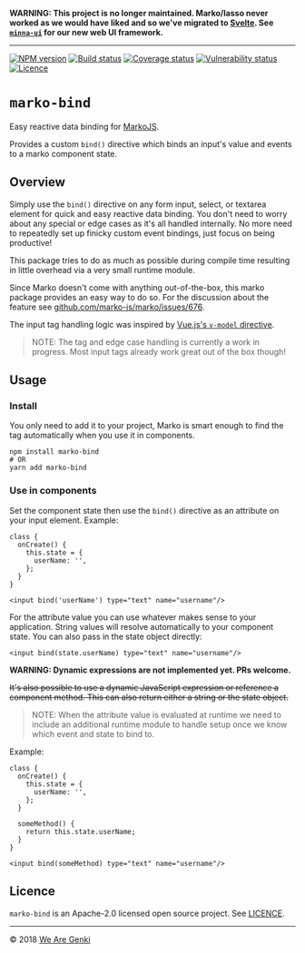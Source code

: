 <!-- markdownlint-disable first-line-h1 -->

**WARNING: This project is no longer maintained. Marko/lasso never worked as we would have liked and so we've migrated to [Svelte](https://svelte.technology). See [`minna-ui`](https://github.com/WeAreGenki/minna-ui) for our new web UI framework.**

-----

[![NPM version](https://img.shields.io/npm/v/marko-bind.svg)](https://www.npmjs.com/package/marko-bind)
[![Build status](https://img.shields.io/travis/WeAreGenki/marko-bind.svg)](https://travis-ci.org/WeAreGenki/marko-bind)
[![Coverage status](https://img.shields.io/codecov/c/github/WeAreGenki/marko-bind.svg)](https://codecov.io/gh/WeAreGenki/marko-bind)
[![Vulnerability status](https://snyk.io/test/github/WeAreGenki/marko-bind/badge.svg)](https://snyk.io/test/github/WeAreGenki/marko-bind)
[![Licence](https://img.shields.io/npm/l/marko-bind.svg)](https://github.com/WeAreGenki/marko-bind/blob/master/LICENCE)

# `marko-bind`

Easy reactive data binding for [MarkoJS](https://markojs.com).

Provides a custom `bind()` directive which binds an input's value and events to a marko component state.

## Overview

Simply use the `bind()` directive on any form input, select, or textarea element for quick and easy reactive data binding. You don't need to worry about any special or edge cases as it's all handled internally. No more need to repeatedly set up finicky custom event bindings, just focus on being productive!

This package tries to do as much as possible during compile time resulting in little overhead via a very small runtime module.

Since Marko doesn't come with anything out-of-the-box, this marko package provides an easy way to do so. For the discussion about the feature see [github.com/marko-js/marko/issues/676](https://github.com/marko-js/marko/issues/676).

The input tag handling logic was inspired by [Vue.js's `v-model` directive](https://github.com/vuejs/vue/blob/master/src/platforms/web/compiler/directives/model.js).

> NOTE: The tag and edge case handling is currently a work in progress. Most input tags already work great out of the box though!

## Usage

### Install

You only need to add it to your project, Marko is smart enough to find the tag automatically when you use it in components.

```shell
npm install marko-bind
# OR
yarn add marko-bind
```

### Use in components

Set the component state then use the `bind()` directive as an attribute on your input element. Example:

```marko
class {
  onCreate() {
    this.state = {
      userName: '',
    };
  }
}

<input bind('userName') type="text" name="username"/>
```

For the attribute value you can use whatever makes sense to your application. String values will resolve automatically to your component state. You can also pass in the state object directly:

```marko
<input bind(state.userName) type="text" name="username"/>
```

**WARNING: Dynamic expressions are not implemented yet. PRs welcome.**

~~It's also possible to use a dynamic JavaScript expression or reference a component method. This can also return either a string or the state object.~~

> NOTE: When the attribute value is evaluated at runtime we need to include an additional runtime module to handle setup once we know which event and state to bind to.

Example:

```marko
class {
  onCreate() {
    this.state = {
      userName: '',
    };
  }

  someMethod() {
    return this.state.userName;
  }
}

<input bind(someMethod) type="text" name="username"/>
```

## Licence

`marko-bind` is an Apache-2.0 licensed open source project. See [LICENCE](https://github.com/WeAreGenki/ui/blob/master/LICENCE).

-----

© 2018 [We Are Genki](https://wearegenki.com)
